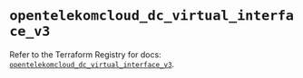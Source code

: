 # `opentelekomcloud_dc_virtual_interface_v3`

Refer to the Terraform Registry for docs: [`opentelekomcloud_dc_virtual_interface_v3`](https://registry.terraform.io/providers/opentelekomcloud/opentelekomcloud/1.36.41/docs/resources/dc_virtual_interface_v3).
